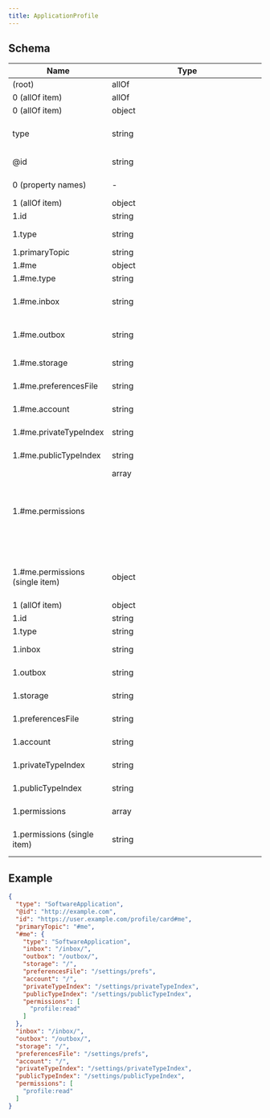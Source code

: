 ```yaml
---
title: ApplicationProfile
---
```

## Schema

| Name | Type | Description |
|---|---|---|
| (root) | allOf | - |
| 0 (allOf item) | allOf | - |
| 0 (allOf item) | object | - |
| type | string | The item type (Linked-Data @type) pattern (`^[A-Z][a-zA-Z0-9]+$`) |
| @id | string | the liked data uri for the Thing format (`uri`) |
| 0 (property names) | - |  pattern (`^[a-z@$][a-zA-Z0-9-_]+$`) |
| 1 (allOf item) | object | a solid profile document |
| 1.id | string |  format (`uri`) |
| 1.type | string | allowed (`"PersonalProfileDocument"`)  |
| 1.primaryTopic | string | default (`"#me"`)  |
| 1.#me | object | - |
| 1.#me.type | string | - |
| 1.#me.inbox | string | default (`"/inbox/"`) URI to your Linked-Data-Notifications Inbox |
| 1.#me.outbox | string | default (`"/outbox/"`) URI to your Linked-Data-Notifications Outbox |
| 1.#me.storage | string | default (`"/"`) URI to your storage root. |
| 1.#me.preferencesFile | string | URI to shared application prefs. |
| 1.#me.account | string | discoverable solid:account root |
| 1.#me.privateTypeIndex | string | type index for your private use |
| 1.#me.publicTypeIndex | string | shared, discoverable type index |
| 1.#me.permissions | array<object> | Permissions required by an linked-data application or service. |
| 1.#me.permissions (single item) | object | allowed (`"profile:read"`, `"profile:write"`, `"lead"`, `"contact"`, `"website:events"`)  |
| 1 (allOf item) | object | - |
| 1.id | string |  format (`uri`) |
| 1.type | string | - |
| 1.inbox | string | discoverable uri to your LDN inbox |
| 1.outbox | string | discoverable uri to your LDN outbox |
| 1.storage | string | uri to your linked-data storage root |
| 1.preferencesFile | string | discoverable uri for shared application preferences |
| 1.account | string | discoverable solid:account root |
| 1.privateTypeIndex | string | type index for your private use |
| 1.publicTypeIndex | string | shared, discoverable type index |
| 1.permissions | array<string> | the subscription types required by your service. |
| 1.permissions (single item) | string | allowed (`"profile:read"`, `"contact"`, `"lead"`, `"listing"`)  |

## Example



```json
{
  "type": "SoftwareApplication",
  "@id": "http://example.com",
  "id": "https://user.example.com/profile/card#me",
  "primaryTopic": "#me",
  "#me": {
    "type": "SoftwareApplication",
    "inbox": "/inbox/",
    "outbox": "/outbox/",
    "storage": "/",
    "preferencesFile": "/settings/prefs",
    "account": "/",
    "privateTypeIndex": "/settings/privateTypeIndex",
    "publicTypeIndex": "/settings/publicTypeIndex",
    "permissions": [
      "profile:read"
    ]
  },
  "inbox": "/inbox/",
  "outbox": "/outbox/",
  "storage": "/",
  "preferencesFile": "/settings/prefs",
  "account": "/",
  "privateTypeIndex": "/settings/privateTypeIndex",
  "publicTypeIndex": "/settings/publicTypeIndex",
  "permissions": [
    "profile:read"
  ]
}
```
